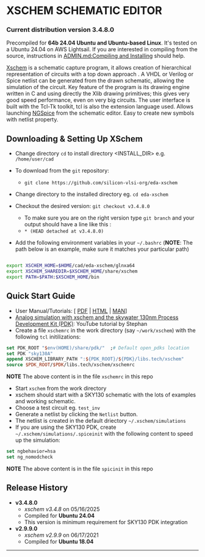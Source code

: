 # XSCHEM SCHEMATIC EDITOR 
### Current distribution version 3.4.8.0
Precompiled for **64b 24.04 Ubuntu and Ubuntu-based Linux**. It's tested on a Ubuntu 24.04 on AWS Lightsail. If you are interested in compiling from the source, instructions in [ADMIN.md:Compiling and Installing](ADMIN.md) should help.

[Xschem] is a schematic capture program, it allows creation of hierarchical representation of circuits with a top down approach . A VHDL or Verilog or Spice netlist can be generated from the drawn schematic, allowing the simulation of the circuit. Key feature of the program is its drawing engine written in C and using directly the Xlib drawing primitives; this gives very good speed performance, even on very big circuits. The user interface is built with the Tcl-Tk toolkit, tcl is also the extension language used. Allows launching [NGSpice] from the schematic editor. Easy to create new symbols with netlist property. 

## Downloading & Setting Up XSchem

- Change directory ```cd``` to install directory <INSTALL_DIR> e.g. ```/home/user/cad```
- To download from the ```git``` repository:
  - ```git clone https://github.com/silicon-vlsi-org/eda-xschem```
- Change directory to the installed directory eg. ```cd eda-xschem```
- Checkout the desired version: ```git checkout v3.4.8.0```
  - To make sure you are on the right version type ```git branch``` and your output should have a line like this :
  - ```* (HEAD detached at v3.4.8.0)```

- Add the following environment variables in your `~/.bashrc` (**NOTE**: The path below is an example, make sure it matches your particular path) 

```bash

export XSCHEM_HOME=$HOME/cad/eda-xschem/glnxa64
export XSCHEM_SHAREDIR=$XSCHEM_HOME/share/xschem
export PATH=$PATH:$XSCHEM_HOME/bin

```


## Quick Start Guide
- User Manual/Tutorials: [ [PDF](doc/XSCHEM_2.9.2_Manual_Tutorials.pdf) | [HTML](glnxa64/share/doc/xschem/index.html) | [MAN](glnxa64/share/man/man1/xschem.1)]
- [Analog simulation with xschem and the skywater 130nm Process Development Kit (PDK)](https://www.youtube.com/watch?v=bYbkz8FXnsQ): YouTube tutorial by Stephan
- Create a file `xschemrc` in the work directory (say `~/work/xschem`) with the following `tcl` initilizations:

```tcl
set PDK_ROOT "$env(HOME)/share/pdk/"  ;# Default open_pdks location
set PDK "sky130A"
append XSCHEM_LIBRARY_PATH ":${PDK_ROOT}/${PDK}/libs.tech/xschem"
source $PDK_ROOT/$PDK/libs.tech/xschem/xschemrc
```
**NOTE** The above content is in the file `xschemrc` in this repo 

- Start `xschem` from the work directory
- xschem should start with a SKY130 schematic with the lots of examples and working schematic.
- Choose a test circuit eg. `test_inv`
- Generate a netlist by clicking the `Netlist` button.
- The netlist is created in the default driectory `~/.xschem/simulations`
- If you are using the SKY130 PDK, create `~/.xschem/simulations/.spiceinit` with the following content to speed up the simulation:

```tcl
set ngbehavior=hsa
set ng_nomodcheck
```
**NOTE** The above content is in the file `spicinit` in this repo

## Release History

- **v3.4.8.0**
  - *xschem v3.4.8*  on 05/16/2025
  - Compiled for **Ubuntu 24.04**
  - This version is minimum requirement for SKY130 PDK integration
- **v2.9.9.0**
  - *xschem v2.9.9*  on 06/17/2021
  - Compiled for **Ubuntu 18.04**


* * *

[OpenRAM]:              https://openram.soe.ucsc.edu/
[OpenRAMgit]:           https://github.com/VLSIDA/OpenRAM 
[OpenRAMpaper]:         https://ieeexplore.ieee.org/document/7827670/
[SCMOS]:                https://www.mosis.com/files/scmos/scmos.pdf
[NGSpice]:              http://ngspice.sourceforge.net
[NGSpiceMan]:           http://ngspice.sourceforge.net/docs/ngspice-html-manual/manual.xhtml
[Magic]:                http://opencircuitdesign.com/magic/
[Netgen]:               http://opencircuitdesign.com/netgen/
[Xschem]:		http://repo.hu/projects/xschem/index.html
